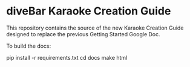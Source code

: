diveBar Karaoke Creation Guide
==============================

This repository contains the source of the new Karaoke Creation Guide designed to replace the previous Getting Started Google Doc.

To build the docs:

  pip install -r requirements.txt
  cd docs
  make html

